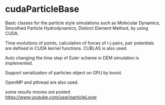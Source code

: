 # cudaParticleBase

Basic classes for the particle style simulations such as
Molecular Dynamics, Smoothed Particle Hydrodynamics,
Distinct Element Method, by using CUDA.

Time evolutions of points, calculation of forces of i-j pairs,
pair potentials are defined in CUDA kernel functions.
CUBLAS is also used.

Auto changing the time step of Euler scheme in DEM simulation is implemented.

Support serialization of particles object on GPU by boost.

OpenMP and pthread are also used.

some results movies are posted
https://www.youtube.com/user/particleLover


